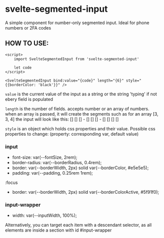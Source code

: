 # svelte-segmented-input

A simple component for number-only segmented input. Ideal for phone numbers or 2FA codes

## HOW TO USE:

```
<script>
    import SvelteSegmentedInput from 'svelte-segmented-input'

    let code
</script>

<SvelteSegmentedInput bind:value="{code}" length="{6}" style="{{borderColor: 'black'}}" />
```

`value` is the current value of the input as a string or the string 'typing' if not ebery field is populated

`length` is the number of fields. accepts number or an array of numbers. when an array is passed, it will create the segments such as for an array [3, 3, 4] the input will look like this: [] [] [] - [] [] [] - [] [] [] []

`style` is an object which holds css properties and their value. Possible css properties to change: (property: corresponding var, default value)

### input

-   font-size: var(--fontSize, 2rem);
-   border-radius: var(--borderRadius, 0.4rem);
-   border: var(--borderWidth, 2px) solid var(--borderColor, #e5e5e5);
-   padding: var(--padding, 0.25rem 1rem);

:focus

-   border: var(--borderWidth, 2px) solid var(--borderColorActive, #5f91f0);

### input-wrapper

-   width: var(--inputWidth, 100%);

Alternatively, you can target each item with a descendant selector, as all elements are inside a section with id #input-wrapper
